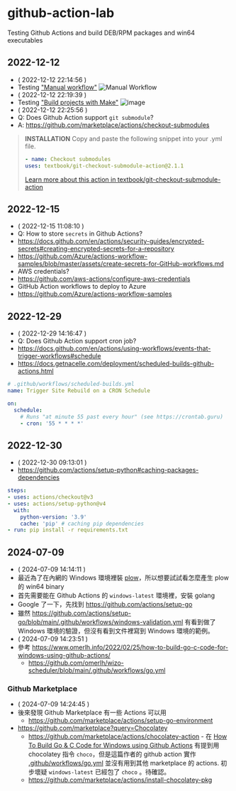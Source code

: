 # github-action-lab
Testing Github Actions and build DEB/RPM packages and win64 executables

## 2022-12-12

- ( 2022-12-12 22:14:56 )
- Testing ["Manual workflow"](https://github.com/jazzwang/github-action-lab/actions/new?category=automation)
![Manual Workflow](https://user-images.githubusercontent.com/76903/207067224-e496fb79-49a4-4908-aa29-6a13638050c3.png)
- ( 2022-12-12 22:19:39 )
- Testing ["Build projects with Make"](https://github.com/jazzwang/github-action-lab/actions/new?category=continuous-integration&query=make)
![image](https://user-images.githubusercontent.com/76903/207068575-d172bfab-8f35-40a6-bac3-34e6d5c928f6.png)
- ( 2022-12-12 22:25:56 )
- Q: Does Github Action support `git submodule`?
- A: https://github.com/marketplace/actions/checkout-submodules

>  **INSTALLATION**
>  Copy and paste the following snippet into your .yml file.
>
>  ```yaml
>  - name: Checkout submodules
>  uses: textbook/git-checkout-submodule-action@2.1.1
>  ```
>
>  [Learn more about this action in textbook/git-checkout-submodule-action](https://github.com/textbook/git-checkout-submodule-action)

## 2022-12-15

- ( 2022-12-15 11:08:10 )
- Q: How to store `secrets` in Github Actions?
- https://docs.github.com/en/actions/security-guides/encrypted-secrets#creating-encrypted-secrets-for-a-repository
- https://github.com/Azure/actions-workflow-samples/blob/master/assets/create-secrets-for-GitHub-workflows.md
- AWS credentials?
- https://github.com/aws-actions/configure-aws-credentials
- GitHub Action workflows to deploy to Azure
- https://github.com/Azure/actions-workflow-samples

## 2022-12-29

- ( 2022-12-29 14:16:47 )
- Q: Does Github Action support cron job?
- https://docs.github.com/en/actions/using-workflows/events-that-trigger-workflows#schedule
- https://docs.getnacelle.com/deployment/scheduled-builds-github-actions.html
```yaml
# .github/workflows/scheduled-builds.yml
name: Trigger Site Rebuild on a CRON Schedule

on:
  schedule:
    # Runs "at minute 55 past every hour" (see https://crontab.guru)
    - cron: '55 * * * *'
```

## 2022-12-30

- ( 2022-12-30 09:13:01 )
- https://github.com/actions/setup-python#caching-packages-dependencies
```yaml
steps:
- uses: actions/checkout@v3
- uses: actions/setup-python@v4
  with:
    python-version: '3.9'
    cache: 'pip' # caching pip dependencies
- run: pip install -r requirements.txt
```

## 2024-07-09

- ( 2024-07-09 14:14:11 )
- 最近為了在內網的 Windows 環境裡裝 [plow](https://github.com/six-ddc/plow)，所以想要試試看怎麼產生 plow 的 win64 binary
- 首先需要能在 Github Actions 的 `windows-latest` 環境裡，安裝 golang
- Google 了一下，先找到 https://github.com/actions/setup-go
- 雖然 https://github.com/actions/setup-go/blob/main/.github/workflows/windows-validation.yml 有看到做了 Windows 環境的驗證，但沒有看到文件裡寫到 Windows 環境的範例。
- ( 2024-07-09 14:23:51 )
- 參考 https://www.omerlh.info/2022/02/25/how-to-build-go-c-code-for-windows-using-github-actions/
  - https://github.com/omerlh/wizo-scheduler/blob/main/.github/workflows/go.yml

### Github Marketplace

- ( 2024-07-09 14:24:45 )
- 後來發現 Github Marketplace 有一些 Actions 可以用
  - https://github.com/marketplace/actions/setup-go-environment
- https://github.com/marketplace?query=Chocolatey 
  - https://github.com/marketplace/actions/chocolatey-action - 在 [How To Build Go & C Code for Windows using Github Actions](https://www.omerlh.info/2022/02/25/how-to-build-go-c-code-for-windows-using-github-actions/) 有提到用 chocolatey 指令 `choco`，但是這篇作者的 github action 實作 [.github/workflows/go.yml](https://github.com/omerlh/wizo-scheduler/blob/main/.github/workflows/go.yml) 並沒有用到其他 marketplace 的 actions. 初步壞疑 `windows-latest` 已經包了 `choco` 。待確認。
  - https://github.com/marketplace/actions/install-chocolatey-pkg